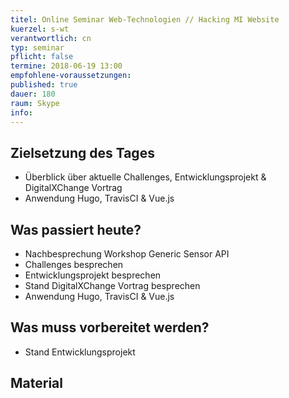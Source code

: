 ```yaml
---
titel: Online Seminar Web-Technologien // Hacking MI Website
kuerzel: s-wt
verantwortlich: cn
typ: seminar
pflicht: false
termine: 2018-06-19 13:00
empfohlene-voraussetzungen: 
published: true
dauer: 180
raum: Skype
info: 
---
```


## Zielsetzung des Tages
- Überblick über aktuelle Challenges, Entwicklungsprojekt & DigitalXChange Vortrag
- Anwendung Hugo, TravisCI & Vue.js

## Was passiert heute?
- Nachbesprechung Workshop Generic Sensor API  
- Challenges besprechen
- Entwicklungsprojekt besprechen
- Stand DigitalXChange Vortrag besprechen
- Anwendung Hugo, TravisCI & Vue.js

## Was muss vorbereitet werden?
- Stand Entwicklungsprojekt

## Material